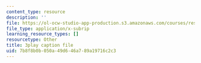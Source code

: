 ```yaml
---
content_type: resource
description: ''
file: https://ol-ocw-studio-app-production.s3.amazonaws.com/courses/res-ll-005-mathematics-of-big-data-and-machine-learning-january-iap-2020/7b8f8b0b050a49d646a789a19716c2c3_moJ7TQb5Fuk.srt
file_type: application/x-subrip
learning_resource_types: []
resourcetype: Other
title: 3play caption file
uid: 7b8f8b0b-050a-49d6-46a7-89a19716c2c3
---
```

